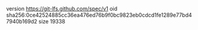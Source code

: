 version https://git-lfs.github.com/spec/v1
oid sha256:0ce42524885cc36ea476ed76b9f0bc9823eb0cdcd1fe1289e77bd47940b169d2
size 19338
